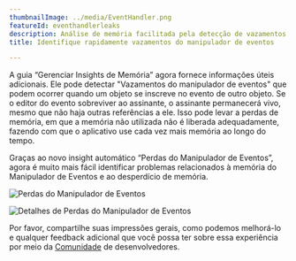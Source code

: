 ```yaml
---
thumbnailImage: ../media/EventHandler.png
featureId: eventhandlerleaks
description: Análise de memória facilitada pela detecção de vazamentos do manipulador de eventos e perda de memória.
title: Identifique rapidamente vazamentos do manipulador de eventos

---
```



A guia “Gerenciar Insights de Memória” agora fornece informações úteis adicionais. Ele pode detectar "Vazamentos do manipulador de eventos" que podem ocorrer quando um objeto se inscreve no evento de outro objeto. Se o editor do evento sobreviver ao assinante, o assinante permanecerá vivo, mesmo que não haja outras referências a ele. Isso pode levar a perdas de memória, em que a memória não utilizada não é liberada adequadamente, fazendo com que o aplicativo use cada vez mais memória ao longo do tempo.

Graças ao novo insight automático “Perdas do Manipulador de Eventos”, agora é muito mais fácil identificar problemas relacionados à memória do Manipulador de Eventos e ao desperdício de memória.

![Perdas do Manipulador de Eventos](../media/EventHandler.png "Perdas do Manipulador de Eventos")

![Detalhes de Perdas do Manipulador de Eventos](../media/EventHandlerDetails.png "Detalhes de Perdas do Manipulador de Eventos")

Por favor, compartilhe suas impressões gerais, como podemos melhorá-lo e qualquer feedback adicional que você possa ter sobre essa experiência por meio da [Comunidade](https://developercommunity.visualstudio.com/VisualStudio) de desenvolvedores.
